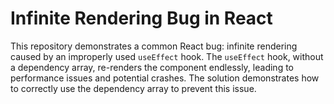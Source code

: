 # Infinite Rendering Bug in React

This repository demonstrates a common React bug: infinite rendering caused by an improperly used `useEffect` hook. The `useEffect` hook, without a dependency array, re-renders the component endlessly, leading to performance issues and potential crashes.  The solution demonstrates how to correctly use the dependency array to prevent this issue.